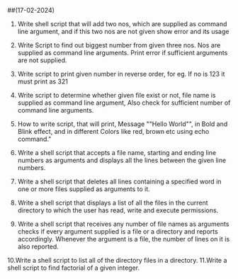 ##(17-02-2024)


1. Write shell script that will add two nos, which are supplied as command line argument, and if this two nos are not given show error and its usage

2. Write Script to find out biggest number from given three nos. Nos are supplied as command line arguments. Print error if sufficient arguments are not supplied.

3. Write script to print given number in reverse order, for eg. If no is 123 it must print as 321

4. Write script to determine whether given file exist or not, file name is supplied as command line argument, Also check for sufficient number of command line arguments.

5. How to write script, that will print, Message ""Hello World"", in Bold and Blink effect, and in different Colors like red, brown etc using echo command."

6. Write a shell script that accepts a file name, starting and ending line numbers as arguments and displays all the lines between the given line numbers.

7. Write a shell script that deletes all lines containing a specified word in one or more files supplied as arguments to it.

8. Write a shell script that displays a list of all the files in the current directory to which the user has read, write and execute permissions.

9. Write a shell script that receives any number of file names as arguments checks if every argument supplied is a file or a directory and reports accordingly. Whenever the argument is a file, the number of lines on it is also reported.

10.Write a shell script to list all of the directory files in a directory.
11.Write a shell script to find factorial of a given integer.

